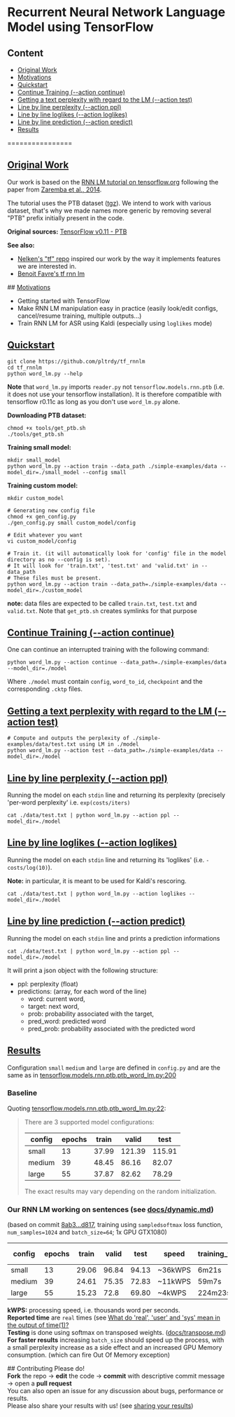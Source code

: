 # Recurrent Neural Network Language Model using TensorFlow

## Content
* [Original Work](#orig)
* [Motivations](#motivations)
* [Quickstart](#quickstart)
* [Continue Training (--action continue)](#continue)
* [Getting a text perplexity with regard to the LM (--action test)](#test)
* [Line by line perplexity (--action ppl)](#ppl)
* [Line by line loglikes (--action loglikes)](#loglikes)
* [Line by line prediction (--action predict)](#predict)
* [Results](#results)


================

## [Original Work](#orig)

Our work is based on the [RNN LM tutorial on tensorflow.org](https://www.tensorflow.org/versions/r0.11/tutorials/recurrent/index.html#recurrent-neural-networks) following the paper from [Zaremba et al., 2014](https://arxiv.org/abs/1409.2329).

The tutorial uses the PTB dataset ([tgz](http://www.fit.vutbr.cz/~imikolov/rnnlm/simple-examples.tgz)). We intend to work with various dataset, that's why we made names more generic by removing several "PTB" prefix initially present in the code.

**Original sources:** [TensorFlow v0.11 - PTB](https://github.com/tensorflow/tensorflow/tree/282823b877f173e6a33bbc9d4b9ad7dd8413ada6/tensorflow/models/rnn/ptb)

**See also:** 
- [Nelken's "tf" repo](https://github.com/nelken/tf) inspired our work by the way it implements features we are interested in. 
- [Benoit Favre's tf rnn lm](https://gitlab.lif.univ-mrs.fr/benoit.favre/tf_lm/blob/200645ab5aa446b72cf30c14355126062070f676/tf_lm.py)


## [Motivations](#motivations)
* Getting started with TensorFlow
* Make RNN LM manipulation easy in practice (easily look/edit configs, cancel/resume training, multiple outputs...)
* Train RNN LM for ASR using Kaldi (especially using `loglikes` mode)

## [Quickstart](#quickstart)

```shell
git clone https://github.com/pltrdy/tf_rnnlm
cd tf_rnnlm
python word_lm.py --help
```

**Note** that `word_lm.py` imports `reader.py` not `tensorflow.models.rnn.ptb` (i.e. it does not use your tensorflow installation). It is therefore compatible with tensorflow r0.11c as long as you don't use `word_lm.py` alone. 

**Downloading PTB dataset:**
```shell
chmod +x tools/get_ptb.sh
./tools/get_ptb.sh
```

**Training small model:**
```shell
mkdir small_model
python word_lm.py --action train --data_path ./simple-examples/data --model_dir=./small_model --config small
```
**Training custom model:**
```shell
mkdir custom_model

# Generating new config file
chmod +x gen_config.py
./gen_config.py small custom_model/config

# Edit whatever you want
vi custom_model/config

# Train it. (it will automatically look for 'config' file in the model directory as no --config is set).
# It will look for 'train.txt', 'test.txt' and 'valid.txt' in --data_path
# These files must be present.
python word_lm.py --action train --data_path=./simple-examples/data --model_dir=./custom_model
```
**note:** data files are expected to be called `train.txt`, `test.txt` and `valid.txt`. Note that `get_ptb.sh` creates symlinks for that purpose

## [Continue Training (--action continue)](#continue)
One can continue an interrupted training with the following command:
```shell
python word_lm.py --action continue --data_path=./simple-examples/data --model_dir=./model
```
Where `./model` must contain `config`, `word_to_id`, `checkpoint` and the corresponding `.cktp` files.

## [Getting a text perplexity with regard to the LM (--action test)](#test)
```shell
# Compute and outputs the perplexity of ./simple-examples/data/test.txt using LM in ./model
python word_lm.py --action test --data_path=./simple-examples/data --model_dir=./model
```

## [Line by line perplexity (--action ppl)](#ppl)
Running the model on each `stdin` line and returning its perplexity (precisely 'per-word perplexity' i.e. `exp(costs/iters)`
```shell
cat ./data/test.txt | python word_lm.py --action ppl --model_dir=./model
```


## [Line by line loglikes (--action loglikes)](#loglikes)
Running the model on each `stdin` line and returning its 'loglikes' (i.e. `-costs/log(10)`).

**Note:** in particular, it is meant to be used for Kaldi's rescoring.
```shell
cat ./data/test.txt | python word_lm.py --action loglikes --model_dir=./model
```

## [Line by line prediction (--action predict)](#predict)
Running the model on each `stdin` line and prints a prediction informations
```shell
cat ./data/test.txt | python word_lm.py --action ppl --model_dir=./model
```
It will print a json object with the following structure:
+ ppl: perplexity (float)
+ predictions: (array, for each word of the line)
  + word: current word, 
  + target: next word, 
  + prob: probability associated with the target, 
  + pred_word: predicted word
  + pred_prob: probability associated with the predicted word

## [Results](#results)
Configuration `small` `medium` and `large` are defined in `config.py` and are the same as in [tensorflow.models.rnn.ptb.ptb_word_lm.py:200](https://github.com/tensorflow/tensorflow/blob/e2d51a87f0727f8537b46048d8241aeebb6e48d6/tensorflow/models/rnn/ptb/ptb_word_lm.py#L200)
### Baseline
Quoting [tensorflow.models.rnn.ptb.ptb_word_lm.py:22](https://github.com/tensorflow/tensorflow/blob/e2d51a87f0727f8537b46048d8241aeebb6e48d6/tensorflow/models/rnn/ptb/ptb_word_lm.py#L22):
> There are 3 supported model configurations:
> 
> | config | epochs | train | valid  | test  |
> |--------|--------|-------|--------|-------|
> | small  | 13     | 37.99 | 121.39 | 115.91|
> | medium | 39     | 48.45 |  86.16 |  82.07|
> | large  | 55     | 37.87 |  82.62 |  78.29|
> The exact results may vary depending on the random initialization.

### Our RNN LM working on sentences (see [docs/dynamic.md](docs/dynamic.md))
(based on commit [8ab3...d817](https://github.com/pltrdy/tf_rnnlm/tree/8ab3fbb790ddbdce15f1a553fc1e10cc0966d817), training using `sampledsoftmax` loss function, `num_samples=1024` and `batch_size=64`; 1x GPU GTX1080)


| config | epochs | train | valid  | test  |  speed   | training_time | testing time |
|--------|--------|-------|--------|-------|----------|---------------|--------------|
| small  | 13     | 29.06 | 96.84  | 94.13 | ~36kWPS  |    6m21s      |     27s      |
| medium | 39     | 24.61 |  75.35 | 72.83 | ~11kWPS  |    59m7s      |     28s      |
| large  | 55     | 15.23 |  72.8  | 69.80 |  ~4kWPS  |    224m23s    |     1m5s     |

**kWPS:** processing speed, i.e. thousands word per seconds.    
**Reported time** are `real` times (see [What do 'real', 'user' and 'sys' mean in the output of time(1)?](http://stackoverflow.com/a/556411/5903959)   
**Testing** is done using softmax on transposed weights. ([docs/transpose.md](docs/dynamic.md)) 
**For faster results** increasing `batch_size` should speed up the process, with a small perplexity increase as a side effect and an increased GPU Memory consumption. (which can fire Out Of Memory exception)

## Contributing
Please do!   
**Fork** the repo -> **edit** the code -> **commit** with descriptive commit message -> open a **pull request**   
You can also open an issue for any discussion about bugs, performance or results.   
Please also share your results with us! (see [sharing your results](docs/share_results.md))
